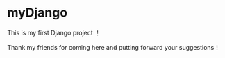 # myDjango

This is my first Django project ！

Thank my friends for coming here and putting forward your suggestions！

